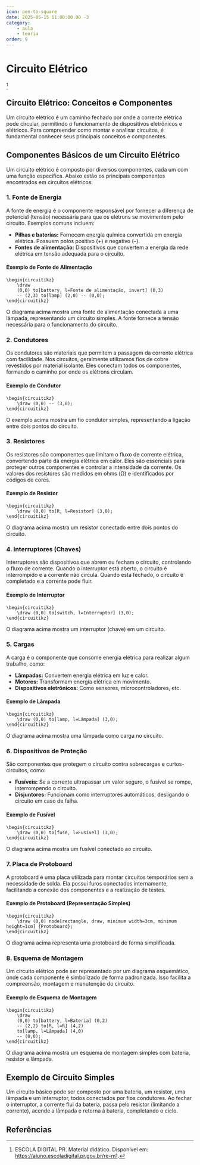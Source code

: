 ```yaml
---
icon: pen-to-square
date: 2025-05-15 11:00:00.00 -3
category:
    - aula
    - teoria
order: 9
---
```


# Circuito Elétrico

[^RE_M1]

## Circuito Elétrico: Conceitos e Componentes

Um circuito elétrico é um caminho fechado por onde a corrente elétrica pode circular, permitindo o funcionamento de dispositivos eletrônicos e elétricos. Para compreender como montar e analisar circuitos, é fundamental conhecer seus principais conceitos e componentes.

## Componentes Básicos de um Circuito Elétrico
Um circuito elétrico é composto por diversos componentes, cada um com uma função específica. Abaixo estão os principais componentes encontrados em circuitos elétricos:

### 1. Fonte de Energia

A fonte de energia é o componente responsável por fornecer a diferença de potencial (tensão) necessária para que os elétrons se movimentem pelo circuito. Exemplos comuns incluem:

- **Pilhas e baterias:** Fornecem energia química convertida em energia elétrica. Possuem polos positivo (+) e negativo (–).
- **Fontes de alimentação:** Dispositivos que convertem a energia da rede elétrica em tensão adequada para o circuito.

#### Exemplo de Fonte de Alimentação 

```upmath
\begin{circuitikz}
    \draw
    (0,0) to[battery, l=Fonte de alimentação, invert] (0,3)
    -- (2,3) to[lamp] (2,0) -- (0,0);
\end{circuitikz}
```

O diagrama acima mostra uma fonte de alimentação conectada a uma lâmpada, representando um circuito simples. A fonte fornece a tensão necessária para o funcionamento do circuito.


### 2. Condutores

Os condutores são materiais que permitem a passagem da corrente elétrica com facilidade. Nos circuitos, geralmente utilizamos fios de cobre revestidos por material isolante. Eles conectam todos os componentes, formando o caminho por onde os elétrons circulam.

#### Exemplo de Condutor 

```upmath
\begin{circuitikz}
    \draw (0,0) -- (3,0);
\end{circuitikz}
```

O exemplo acima mostra um fio condutor simples, representando a ligação entre dois pontos do circuito.

### 3. Resistores

Os resistores são componentes que limitam o fluxo de corrente elétrica, convertendo parte da energia elétrica em calor. Eles são essenciais para proteger outros componentes e controlar a intensidade da corrente. Os valores dos resistores são medidos em ohms (Ω) e identificados por códigos de cores.

#### Exemplo de Resistor 

```upmath
\begin{circuitikz}
    \draw (0,0) to[R, l=Resistor] (3,0);
\end{circuitikz}
```

O diagrama acima mostra um resistor conectado entre dois pontos do circuito.

### 4. Interruptores (Chaves)

Interruptores são dispositivos que abrem ou fecham o circuito, controlando o fluxo de corrente. Quando o interruptor está aberto, o circuito é interrompido e a corrente não circula. Quando está fechado, o circuito é completado e a corrente pode fluir.

#### Exemplo de Interruptor 

```upmath
\begin{circuitikz}
    \draw (0,0) to[switch, l=Interruptor] (3,0);
\end{circuitikz}
```

O diagrama acima mostra um interruptor (chave) em um circuito.

### 5. Cargas

A carga é o componente que consome energia elétrica para realizar algum trabalho, como:

- **Lâmpadas:** Convertem energia elétrica em luz e calor.
- **Motores:** Transformam energia elétrica em movimento.
- **Dispositivos eletrônicos:** Como sensores, microcontroladores, etc.

#### Exemplo de Lâmpada 

```upmath
\begin{circuitikz}
    \draw (0,0) to[lamp, l=Lâmpada] (3,0);
\end{circuitikz}
```

O diagrama acima mostra uma lâmpada como carga no circuito.

### 6. Dispositivos de Proteção

São componentes que protegem o circuito contra sobrecargas e curtos-circuitos, como:

- **Fusíveis:** Se a corrente ultrapassar um valor seguro, o fusível se rompe, interrompendo o circuito.
- **Disjuntores:** Funcionam como interruptores automáticos, desligando o circuito em caso de falha.

#### Exemplo de Fusível 

```upmath
\begin{circuitikz}
    \draw (0,0) to[fuse, l=Fusível] (3,0);
\end{circuitikz}
```

O diagrama acima mostra um fusível conectado ao circuito.

### 7. Placa de Protoboard

A protoboard é uma placa utilizada para montar circuitos temporários sem a necessidade de solda. Ela possui furos conectados internamente, facilitando a conexão dos componentes e a realização de testes.

#### Exemplo de Protoboard (Representação Simples) 

```upmath
\begin{circuitikz}
    \draw (0,0) node[rectangle, draw, minimum width=3cm, minimum height=1cm] {Protoboard};
\end{circuitikz}
```

O diagrama acima representa uma protoboard de forma simplificada.

### 8. Esquema de Montagem

Um circuito elétrico pode ser representado por um diagrama esquemático, onde cada componente é simbolizado de forma padronizada. Isso facilita a compreensão, montagem e manutenção do circuito.

#### Exemplo de Esquema de Montagem 

```upmath
\begin{circuitikz}
    \draw
    (0,0) to[battery, l=Bateria] (0,2)
    -- (2,2) to[R, l=R] (4,2)
    to[lamp, l=Lâmpada] (4,0)
    -- (0,0);
\end{circuitikz}
```

O diagrama acima mostra um esquema de montagem simples com bateria, resistor e lâmpada.

## Exemplo de Circuito Simples

Um circuito básico pode ser composto por uma bateria, um resistor, uma lâmpada e um interruptor, todos conectados por fios condutores. Ao fechar o interruptor, a corrente flui da bateria, passa pelo resistor (limitando a corrente), acende a lâmpada e retorna à bateria, completando o ciclo.


## Referências

 [^RE_M1]: ESCOLA DIGITAL PR. Material didático. Disponível em: https://aluno.escoladigital.pr.gov.br/re-m1. 